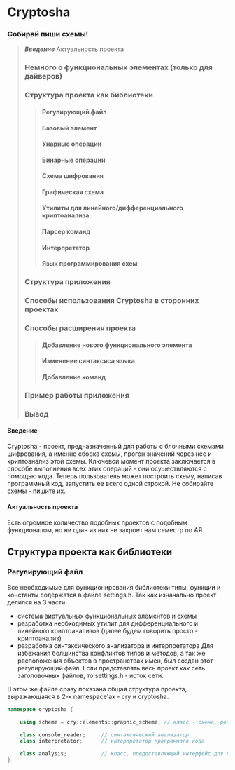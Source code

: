 # Cryptosha

### ~~Собирай~~ пиши схемы!



> ***Введение***
> Актуальность проекта
> ### Немного о функциональных элементах (только для дайверов)
> ### Структура проекта как библиотеки
> > #### Регулирующий файл
> > #### Базовый элемент
> > #### Унарные операции
> > #### Бинарные операции
> > #### Схема шифрования
> > #### Графическая схема
> > #### Утилиты для линейного/дифференциального криптоанализа
> > #### Парсер команд
> > #### Интерпретатор
> > #### Язык программирования схем
>
> ### Структура приложения
> ### Способы использования Cryptosha в сторонних проектах
> ### Способы расширения проекта
> > #### Добавление нового функционального элемента
> > #### Изменение синтаксиса языка
> > #### Добавление команд
> ### Пример работы приложения 
> ### Вывод 



#### Введение 
Cryptosha - проект, предназначенный для работы с блочными схемами шифрования, а именно сборка схемы, прогон значений через нее и криптоанализ этой схемы. 
Ключевой момент проекта заключается в способе выполнения всех этих операций - они осуществляются с помощью кода. Теперь пользователь может построить схему, 
написав программный код, запустить ее всего одной строкой. Не собирайте схемы - пишите их. 

#### Актуальность проекта 
Есть огромное количество подобных проектов с подобным функционалом, но ни один из них не закроет нам семестр по АЯ.

## Структура проекта как библиотеки
### Регулирующий файл

Все необходимые для функционирования библиотеки типы, функции и константы содержатся в файле settings.h. Так как изначально проект делился на 3 части:
- система виртуальных функциональных элементов и схемы
- разработка необходимых утилит для дифференциального и линейного криптоанализов (далее будем говорить просто - криптоанализ)
- разработка синтаксического анализатора и интерпретатора 
Для избежания болшинства конфликтов типов и методов, а так же расположения объектов в пространствах имен, был создан этот регулирующий файл. Если представлять весь проект как сеть заголовочных файлов, то settings.h - исток сети.

В этом же файле сразу показана общая структура проекта, выражающаяся в 2-х namespace'ах - cry и cryptosha.
```c++
namespace cryptosha {

	using scheme = cry::elements::graphic_scheme; // класс - схема, реализующая блочный шифр

	class console_reader;     // синтаксический анализатор
	class interpretator;      // интерпретатор програмного кода

	class analysis;           // класс, предоставляющий интерфейс для криптоанализа
}
```
